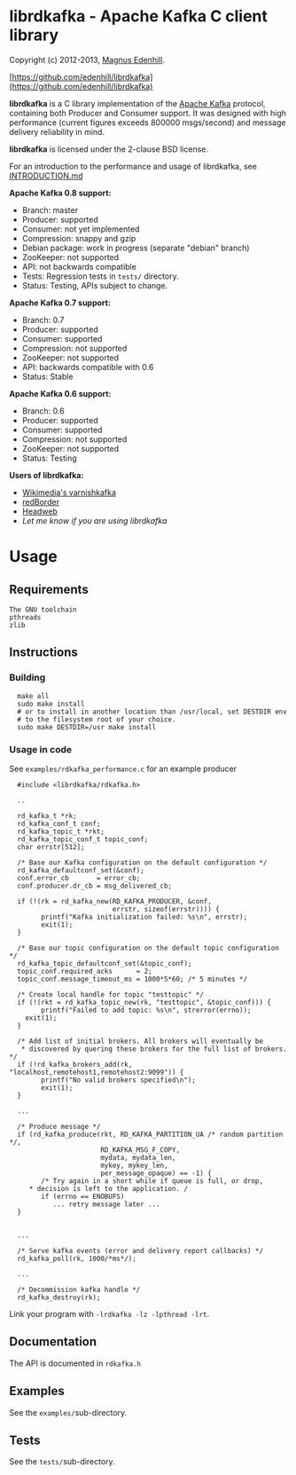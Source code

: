 librdkafka - Apache Kafka C client library
==========================================

Copyright (c) 2012-2013, [Magnus Edenhill](http://www.edenhill.se/).

[https://github.com/edenhill/librdkafka](https://github.com/edenhill/librdkafka)

**librdkafka** is a C library implementation of the
[Apache Kafka](http://kafka.apache.org/) protocol, containing both
Producer and Consumer support. It was designed with high performance
(current figures exceeds 800000 msgs/second) and message delivery
reliability in mind.

**librdkafka** is licensed under the 2-clause BSD license.

For an introduction to the performance and usage of librdkafka, see
[INTRODUCTION.md](https://github.com/edenhill/librdkafka/blob/master/INTRODUCTION.md)



**Apache Kafka 0.8 support:**

  * Branch: master
  * Producer: supported
  * Consumer: not yet implemented
  * Compression: snappy and gzip
  * Debian package: work in progress (separate "debian" branch)
  * ZooKeeper: not supported
  * API: not backwards compatible
  * Tests: Regression tests in `tests/` directory.
  * Status: Testing, APIs subject to change.


**Apache Kafka 0.7 support:**

  * Branch: 0.7
  * Producer: supported
  * Consumer: supported
  * Compression: not supported
  * ZooKeeper: not supported
  * API: backwards compatible with 0.6
  * Status: Stable


**Apache Kafka 0.6 support:**

  * Branch: 0.6
  * Producer: supported
  * Consumer: supported
  * Compression: not supported
  * ZooKeeper: not supported
  * Status: Testing




**Users of librdkafka:**

  * [Wikimedia's varnishkafka](https://github.com/wikimedia/varnishkafka)
  * [redBorder](http://www.redborder.net)
  * [Headweb](http://www.headweb.com/)
  * *Let me know if you are using librdkafka*



# Usage

## Requirements
	The GNU toolchain
   	pthreads
	zlib

## Instructions

### Building

      make all
      sudo make install
      # or to install in another location than /usr/local, set DESTDIR env
      # to the filesystem root of your choice.
      sudo make DESTDIR=/usr make install


### Usage in code

See `examples/rdkafka_performance.c` for an example producer


      #include <librdkafka/rdkafka.h>

      ..

      rd_kafka_t *rk;
      rd_kafka_conf_t conf;
      rd_kafka_topic_t *rkt;
      rd_kafka_topic_conf_t topic_conf;
      char errstr[512];

      /* Base our Kafka configuration on the default configuration */
      rd_kafka_defaultconf_set(&conf);
      conf.error_cb       = error_cb;
      conf.producer.dr_cb = msg_delivered_cb;

      if (!(rk = rd_kafka_new(RD_KAFKA_PRODUCER, &conf,
                              errstr, sizeof(errstr)))) {
            printf("Kafka initialization failed: %s\n", errstr);
            exit(1);
      }

      /* Base our topic configuration on the default topic configuration */
      rd_kafka_topic_defaultconf_set(&topic_conf);
      topic_conf.required_acks      = 2;
      topic_conf.message_timeout_ms = 1000*5*60; /* 5 minutes */

      /* Create local handle for topic "testtopic" */
      if (!(rkt = rd_kafka_topic_new(rk, "testtopic", &topic_conf))) {
       	    printf("Failed to add topic: %s\n", strerror(errno));
	    exit(1);
      }

      /* Add list of initial brokers. All brokers will eventually be
       * discovered by quering these brokers for the full list of brokers. */
      if (!rd_kafka_brokers_add(rk, "localhost,remotehost1,remotehost2:9099")) {
            printf("No valid brokers specified\n");
            exit(1);
      }

      ...

      /* Produce message */
      if (rd_kafka_produce(rkt, RD_KAFKA_PARTITION_UA /* random partition */,
                           RD_KAFKA_MSG_F_COPY,
                           mydata, mydata_len,
                           mykey, mykey_len,
                           per_message_opaque) == -1) {
            /* Try again in a short while if queue is full, or drop,
	     * decision is left to the application. /
            if (errno == ENOBUFS)
               ... retry message later ...
      }

 
      ...

      /* Serve kafka events (error and delivery report callbacks) */
      rd_kafka_poll(rk, 1000/*ms*/);
      
      ...

      /* Decommission kafka handle */
      rd_kafka_destroy(rk);

    

Link your program with `-lrdkafka -lz -lpthread -lrt`.


## Documentation

The API is documented in `rdkafka.h`

## Examples

See the `examples/`sub-directory.


## Tests

See the `tests/`sub-directory.
